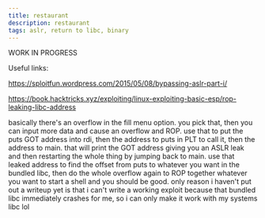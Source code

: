```yaml
---
title: restaurant
description: restaurant
tags: aslr, return to libc, binary
---
```

WORK IN PROGRESS

Useful links:

https://sploitfun.wordpress.com/2015/05/08/bypassing-aslr-part-i/

https://book.hacktricks.xyz/exploiting/linux-exploiting-basic-esp/rop-leaking-libc-address


basically there's an overflow in the fill menu option. you pick that, then you can input more data and cause an overflow and ROP. use that to put the puts GOT address into rdi, then the address to puts in PLT to call it, then the address to main. that will print the GOT address giving you an ASLR leak and then restarting the whole thing by jumping back to main. use that leaked address to find the offset from puts to whatever you want in the bundled libc, then do the whole overflow again to ROP together whatever you want to start a shell and you should be good. only reason i haven't put out a writeup yet is that i can't write a working exploit because that bundled libc immediately crashes for me, so i can only make it work with my systems libc lol
